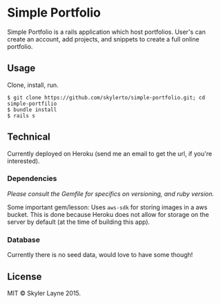 Simple Portfolio
================

Simple Portfolio is a rails application which host portfolios. User's can create
an account, add projects, and snippets to create a full online portfolio.

## Usage

Clone, install, run.

```
$ git clone https://github.com/skylerto/simple-portfolio.git; cd
simple-portfilio
$ bundle install
$ rails s
```

## Technical 

Currently deployed on Heroku (send me an email to get the url, if you're
interested).

### Dependencies

*Please consult the Gemfile for specifics on versioning, and ruby version.*

Some important gem/lesson: Uses `aws-sdk` for storing images in a aws bucket.
This is done because Heroku does not allow for storage on the server by default
(at the time of building this app).

### Database

Currently there is no seed data, would love to have some though!

## License

MIT © Skyler Layne 2015.
